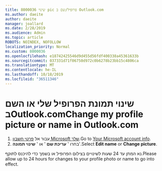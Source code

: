 ```yaml
---
title: 8000036 שינוי pic פרופיל/שם ב Outlook.com
ms.author: daeite
author: daeite
manager: joallard
ms.date: 2/28/2019
ms.audience: Admin
ms.topic: article
ROBOTS: NOINDEX, NOFOLLOW
localization_priority: Normal
ms.custom: 8000036
ms.openlocfilehash: e18742425546d9d455d56fdf400338a45361633b
ms.sourcegitcommit: 037331d71f06750d972c0b6278b23bb15c4806ca
ms.translationtype: MT
ms.contentlocale: he-IL
ms.lasthandoff: 10/18/2019
ms.locfileid: "36511346"
---
```

# <a name="change-my-profile-picture-or-name-in-outlookcom"></a><span data-ttu-id="0de51-102">שינוי תמונת הפרופיל שלי או השם בOutlook.com</span><span class="sxs-lookup"><span data-stu-id="0de51-102">Change my profile picture or name in Outlook.com</span></span>

1. <span data-ttu-id="0de51-103">עבור אל [פרטי חשבון Microsoft שלך](https://go.microsoft.com/fwlink/p/?linkid=860841).</span><span class="sxs-lookup"><span data-stu-id="0de51-103">Go to [Your Microsoft account info](https://go.microsoft.com/fwlink/p/?linkid=860841).</span></span>
1. <span data-ttu-id="0de51-104">בחרו ' **עריכת שם** ' או ' **שינוי תמונה**'.</span><span class="sxs-lookup"><span data-stu-id="0de51-104">Select **Edit name** or **Change picture**.</span></span>

<span data-ttu-id="0de51-105">נא המתן עד 24 שעות לשינויים בצילום הפרופיל או בשמך כדי להיכנס לתוקף.</span><span class="sxs-lookup"><span data-stu-id="0de51-105">Please allow up to 24 hours for changes to your profile photo or name to go into effect.</span></span>